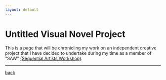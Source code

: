 ```yaml
---
layout: default
---
```


# Untitled Visual Novel Project

This is a page that will be chronicling my work on an independent creative project that I have decided to undertake during my time as a member of "SAW" [(Sequential Artists Workshop)](https://www.sequentialartistsworkshop.org/).

* * *

[back](./)

